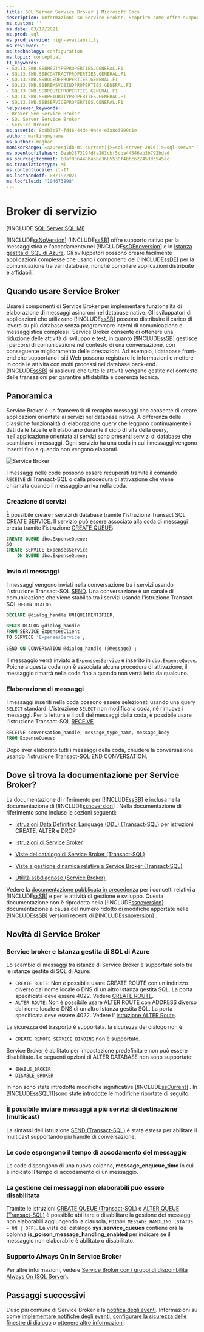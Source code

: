 ```yaml
---
title: SQL Server Service Broker | Microsoft Docs
description: Informazioni su Service Broker. Scoprire come offre supporto nativo per la messaggistica nel motore di database di SQL Server e in Istanza gestita di SQL di Azure.
ms.custom: ''
ms.date: 03/17/2021
ms.prod: sql
ms.prod_service: high-availability
ms.reviewer: ''
ms.technology: configuration
ms.topic: conceptual
f1_keywords:
- SQL13.SWB.SSBMSGTYPEPROPERTIES.GENERAL.F1
- SQL13.SWB.SSBCONTRACTPROPERTIES.GENERAL.F1
- SQL13.SWB.SSBQUEUEPROPERTIES.GENERAL.F1
- SQL13.SWB.SSBREMSVCBINDPROPERTIES.GENERAL.F1
- SQL13.SWB.SSBROUTEPROPERTIES.GENERAL.F1
- SQL13.SWB.SSBPRIORITYPROPERTIES.GENERAL.F1
- SQL13.SWB.SSBSERVICEPROPERTIES.GENERAL.F1
helpviewer_keywords:
- Broker See Service Broker
- SQL Server Service Broker
- Service Broker
ms.assetid: 8b8b3b57-fd46-44de-9a4e-e3a8e3999c1e
author: markingmyname
ms.author: maghan
monikerRange: =azuresqldb-mi-current||>=sql-server-2016||>=sql-server-linux-2017
ms.openlocfilehash: 0eab287319fdfa263cbf5cba44546ab3b792bdad
ms.sourcegitcommit: 00af0b6448ba58e3685530f40bc622453d3545ac
ms.translationtype: MT
ms.contentlocale: it-IT
ms.lasthandoff: 03/19/2021
ms.locfileid: "104673898"
---
```

# <a name="service-broker"></a>Broker di servizio
[!INCLUDE [SQL Server SQL MI](../../includes/applies-to-version/sql-asdbmi.md)]

  [!INCLUDE[ssNoVersion](../../includes/ssnoversion-md.md)] [!INCLUDE[ssSB](../../includes/sssb-md.md)] offre supporto nativo per la messaggistica e l'accodamento nel [!INCLUDE[ssDEnoversion](../../includes/ssdenoversion-md.md)] e in [Istanza gestita di SQL di Azure](/azure/sql-database/sql-database-managed-instance-index). Gli sviluppatori possono creare facilmente applicazioni complesse che usano i componenti del [!INCLUDE[ssDE](../../includes/ssde-md.md)] per la comunicazione tra vari database, nonché compilare applicazioni distribuite e affidabili.  
  
## <a name="when-to-use-service-broker"></a>Quando usare Service Broker

 Usare i componenti di Service Broker per implementare funzionalità di elaborazione di messaggi asincroni nel database native. Gli sviluppatori di applicazioni che utilizzano [!INCLUDE[ssSB](../../includes/sssb-md.md)] possono distribuire il carico di lavoro su più database senza programmare interni di comunicazione e messaggistica complessi. Service Broker consente di ottenere una riduzione delle attività di sviluppo e test, in quanto [!INCLUDE[ssSB](../../includes/sssb-md.md)] gestisce i percorsi di comunicazione nel contesto di una conversazione, con conseguente miglioramento delle prestazioni. Ad esempio, i database front-end che supportano i siti Web possono registrare le informazioni e mettere in coda le attività con molti processi nei database back-end. [!INCLUDE[ssSB](../../includes/sssb-md.md)] si assicura che tutte le attività vengano gestite nel contesto delle transazioni per garantire affidabilità e coerenza tecnica.  
  
## <a name="overview"></a>Panoramica

  Service Broker è un framework di recapito messaggi che consente di creare applicazioni orientate ai servizi nel database native. A differenza delle classiche funzionalità di elaborazione query che leggono continuamente i dati dalle tabelle e li elaborano durante il ciclo di vita della query, nell'applicazione orientata ai servizi sono presenti servizi di database che scambiano i messaggi. Ogni servizio ha una coda in cui i messaggi vengono inseriti fino a quando non vengono elaborati.
  
![Service Broker](media/service-broker.png)
  
  I messaggi nelle code possono essere recuperati tramite il comando `RECEIVE` di Transact-SQL o dalla procedura di attivazione che viene chiamata quando il messaggio arriva nella coda.
  
### <a name="creating-services"></a>Creazione di servizi
 
  È possibile creare i servizi di database tramite l'istruzione Transact SQL [CREATE SERVICE](../../t-sql/statements/create-service-transact-sql.md). Il servizio può essere associato alla coda di messaggi creata tramite l'istruzione [CREATE QUEUE](../../t-sql/statements/create-queue-transact-sql.md):
  
```sql
CREATE QUEUE dbo.ExpenseQueue;
GO
CREATE SERVICE ExpensesService
    ON QUEUE dbo.ExpenseQueue; 
```

### <a name="sending-messages"></a>Invio di messaggi
  
  I messaggi vengono inviati nella conversazione tra i servizi usando l'istruzione Transact-SQL [SEND](../../t-sql/statements/send-transact-sql.md). Una conversazione è un canale di comunicazione che viene stabilito tra i servizi usando l'istruzione Transact-SQL `BEGIN DIALOG`. 
  
```sql
DECLARE @dialog_handle UNIQUEIDENTIFIER;

BEGIN DIALOG @dialog_handle  
FROM SERVICE ExpensesClient  
TO SERVICE 'ExpensesService';  
  
SEND ON CONVERSATION @dialog_handle (@Message) ;  
```
   Il messaggio verrà inviato a `ExpenssesService` e inserito in `dbo.ExpenseQueue`. Poiché a questa coda non è associata alcuna procedura di attivazione, il messaggio rimarrà nella coda fino a quando non verrà letto da qualcuno.

### <a name="processing-messages"></a>Elaborazione di messaggi

   I messaggi inseriti nella coda possono essere selezionati usando una query `SELECT` standard. L'istruzione `SELECT` non modifica la coda, né rimuove i messaggi. Per la lettura e il pull dei messaggi dalla coda, è possibile usare l'istruzione Transact-SQL [RECEIVE](../../t-sql/statements/receive-transact-sql.md).

```sql
RECEIVE conversation_handle, message_type_name, message_body  
FROM ExpenseQueue; 
```

  Dopo aver elaborato tutti i messaggi della coda, chiudere la conversazione usando l'istruzione Transact-SQL [END CONVERSATION](../../t-sql/statements/end-conversation-transact-sql.md).

## <a name="where-is-the-documentation-for-service-broker"></a>Dove si trova la documentazione per Service Broker?  
 La documentazione di riferimento per [!INCLUDE[ssSB](../../includes/sssb-md.md)] è inclusa nella documentazione di [!INCLUDE[ssnoversion](../../includes/ssnoversion-md.md)] . Nella documentazione di riferimento sono incluse le sezioni seguenti:  
  
-   [Istruzioni Data Definition Language &#40;DDL&#41; &#40;Transact-SQL&#41;](../../t-sql/statements/statements.md) per istruzioni CREATE, ALTER e DROP  
  
-   [Istruzioni di Service Broker](../../t-sql/statements/statements.md)  
  
-   [Viste del catalogo di Service Broker &#40;Transact-SQL&#41;](../../relational-databases/system-catalog-views/service-broker-catalog-views-transact-sql.md)  
  
-   [Viste a gestione dinamica relative a Service Broker &#40;Transact-SQL&#41;](../../relational-databases/system-dynamic-management-views/service-broker-related-dynamic-management-views-transact-sql.md)  
  
-   [Utilità ssbdiagnose &#40;Service Broker&#41;](../../tools/ssbdiagnose/ssbdiagnose-utility-service-broker.md)  
  
 Vedere la [documentazione pubblicata in precedenza](/previous-versions/sql/sql-server-2008-r2/bb522893(v=sql.105)) per i concetti relativi a [!INCLUDE[ssSB](../../includes/sssb-md.md)] e per le attività di gestione e sviluppo. Questa documentazione non è riprodotta nella [!INCLUDE[ssnoversion](../../includes/ssnoversion-md.md)] documentazione a causa del numero ridotto di modifiche apportate nelle [!INCLUDE[ssSB](../../includes/sssb-md.md)] versioni recenti di [!INCLUDE[ssnoversion](../../includes/ssnoversion-md.md)] .  
  
## <a name="whats-new-in-service-broker"></a>Novità di Service Broker  

### <a name="service-broker-and-azure-sql-managed-instance"></a>Service broker e Istanza gestita di SQL di Azure

Lo scambio di messaggi tra istanze di Service Broker è supportato solo tra le istanze gestite di SQL di Azure:

- `CREATE ROUTE`: Non è possibile usare CREATE ROUTE con un indirizzo diverso dal nome locale o DNS di un altro Istanza gestita SQL. La porta specificata deve essere 4022. Vedere [CREATE ROUTE](https://docs.microsoft.com/sql/t-sql/statements/create-route-transact-sql).
- `ALTER ROUTE`: Non è possibile usare ALTER ROUTE con ADDRESS diverso dal nome locale o DNS di un altro Istanza gestita SQL. La porta specificata deve essere 4022. Vedere l' [istruzione ALTER Route](https://docs.microsoft.com/sql/t-sql/statements/alter-route-transact-sql).

La sicurezza del trasporto è supportata. la sicurezza del dialogo non è:

- `CREATE REMOTE SERVICE BINDING` non è supportato.

Service Broker è abilitato per impostazione predefinita e non può essere disabilitato. Le seguenti opzioni di ALTER DATABASE non sono supportate:

- `ENABLE_BROKER`
- `DISABLE_BROKER`

In non sono state introdotte modifiche significative [!INCLUDE[ssCurrent](../../includes/sscurrent-md.md)] .  In [!INCLUDE[ssSQL11](../../includes/sssql11-md.md)]sono state introdotte le modifiche riportate di seguito. 

### <a name="messages-can-be-sent-to-multiple-target-services-multicast"></a>È possibile inviare messaggi a più servizi di destinazione (multicast)  
 La sintassi dell'istruzione [SEND &#40;Transact-SQL&#41;](../../t-sql/statements/send-transact-sql.md) è stata estesa per abilitare il multicast supportando più handle di conversazione.  
  
### <a name="queues-expose-the-message-enqueued-time"></a>Le code espongono il tempo di accodamento del messaggio  
 Le code dispongono di una nuova colonna, **message_enqueue_time** in cui è indicato il tempo di accodamento di un messaggio.  
  
### <a name="poison-message-handling-can-be-disabled"></a>La gestione dei messaggi non elaborabili può essere disabilitata  
 Tramite le istruzioni [CREATE QUEUE &#40;Transact-SQL&#41;](../../t-sql/statements/create-queue-transact-sql.md) e [ALTER QUEUE &#40;Transact-SQL&#41;](../../t-sql/statements/alter-queue-transact-sql.md) è possibile abilitare o disabilitare la gestione dei messaggi non elaborabili aggiungendo la clausola, `POISON_MESSAGE_HANDLING (STATUS = ON | OFF)`. La vista del catalogo **sys.service_queues** contiene ora la colonna **is_poison_message_handling_enabled** per indicare se il messaggio non elaborabile è abilitato o disabilitato.  
  
### <a name="always-on-support-in-service-broker"></a>Supporto Always On in Service Broker  
 Per altre informazioni, vedere [Service Broker con i gruppi di disponibilità Always On (SQL Server)](../../database-engine/availability-groups/windows/service-broker-with-always-on-availability-groups-sql-server.md).  
  
  
## <a name="next-steps"></a>Passaggi successivi

L'uso più comune di Service Broker è la [notifica degli eventi](../../relational-databases/service-broker/event-notifications.md). Informazioni su come [implementare notifiche degli eventi](../../relational-databases/service-broker/implement-event-notifications.md), [configurare la sicurezza delle finestre di dialogo](../../relational-databases/service-broker/configure-dialog-security-for-event-notifications.md) o [ottenere altre informazioni](../../relational-databases/service-broker/get-information-about-event-notifications.md).
